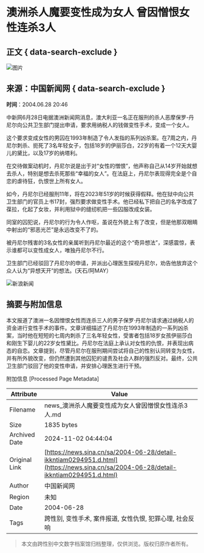 # 澳洲杀人魔要变性成为女人 曾因憎恨女性连杀3人

## 正文 { data-search-exclude }


![图片](https://n.sinaimg.cn/sinakd10200/360/w180h180/20221208/9a5e-68863e2aa95fcb69c00720aa3d256d64.jpg)

## 来源：中国新闻网   { data-search-exclude }
**时间**：2004.06.28 20:46

中新网6月28日电据澳洲新闻网消息，澳大利亚一名正在服刑的杀人恶摩保罗-丹尼尔向公共卫生部门提出申请，要求用纳税人的钱做变性手术，变成一个女人。

这个要求变成女性的男囚在1993年制造了令人发指的系列凶杀案。在7周之内，丹尼尔刺杀、扼死了3名年轻女子，包括18岁的伊丽莎白，22岁的有着一个12天大婴儿的黛比，以及17岁的纳塔利。

在交待做案动机时，丹尼尔说是出于对“女性的憎恨”，他声称自己从14岁开始就想去杀人，特别是想去杀死那些“幸福的女人”。在法庭上，丹尼尔表现得完全是个自恋的虐待狂，仇恨世上所有女人。

如今，丹尼尔已经服刑11年，将在2023年51岁的时候获得假释。他在狱中向公共卫生部门的官员上书17封，强烈要求做变性手术。他已经私下把自己的名字改成了葆拉，化起了女妆，并利用狱中的缝纫机把一些囚服改成女装。

同室的囚犯说，丹尼尔的行为令人作呕，虽说在外貌上有了改变，但是他那双眼睛中射出的“邪恶光芒”是永远改变不了的。

被丹尼尔残害的3名女性的亲属听到丹尼尔最近的这个“奇异想法”，深感震惊，表示谁都可以变性成女人，唯独丹尼尔不行。

卫生部门已经驳回了丹尼尔的申请，并派出心理医生探视丹尼尔，劝告他放弃这个众人认为“异想天开”的想法。(天石/阿MAY）

![新浪新闻](https://n.sinaimg.cn/default/80905340/20200331/sinalogo.png)

## 摘要与附加信息

<!-- tcd_abstract -->
本文报道了澳洲一名因憎恨女性而连杀三人的男子保罗·丹尼尔请求通过纳税人的资金进行变性手术的事件。文章详细描述了丹尼尔在1993年制造的一系列凶杀案，当时他在短短的七周内刺杀了三名年轻女性，受害者包括18岁女孩伊丽莎白和刚生下婴儿的22岁女性黛比。丹尼尔在法庭上承认对女性的仇恨，并表现出病态的自恋。文章提到，尽管丹尼尔在服刑期间尝试将自己的性别认同转变为女性，并有所外貌改变，但仍然遭到其他囚犯的谴责及社会人群的强烈反对。最终，公共卫生部门驳回了他的变性申请，并安排心理医生进行干预。
<!-- tcd_abstract_end -->

附加信息 [Processed Page Metadata]

| Attribute       | Value                                  |
|-----------------|----------------------------------------|
| Filename        | news_澳洲杀人魔要变性成为女人曾因憎恨女性连杀3人.md                             |
| Size            | 1835 bytes                           |
| Archived Date   | 2024-11-02 04:44:04                             |
| Original Link   | [https://news.sina.cn/sa/2004-06-28/detail-ikkntiam0294951.d.html](https://news.sina.cn/sa/2004-06-28/detail-ikkntiam0294951.d.html)                       |
| Author          | 中国新闻网                               |
| Region          | 未知                               |
| Date            | 2004-06-28                                 |
| Tags            | 跨性别, 变性手术, 案件报道, 女性仇恨, 犯罪心理, 社会反响                                 |
>
> 本文由跨性别中文数字档案馆归档整理，仅供浏览。版权归原作者所有。
>